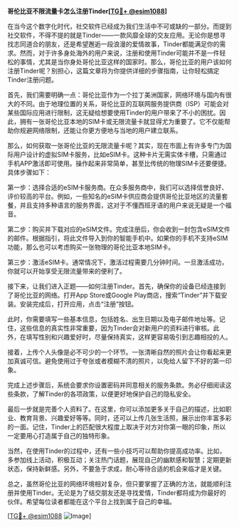 **哥伦比亚不限流量卡怎么注册Tinder[[TG💪+ @esim1088](https://t.me/s/esim1088)]**

在当今这个数字化时代，社交软件已经成为我们生活中不可或缺的一部分。而提到社交软件，不得不提的就是Tinder——一款风靡全球的交友应用。无论你是想寻找志同道合的朋友，还是希望邂逅一段浪漫的爱情故事，Tinder都能满足你的需求。然而，对于许多身处海外的用户来说，注册和使用Tinder可能并不是一件轻松的事情，尤其是当你身处哥伦比亚这样的国家时。那么，哥伦比亚的用户该如何注册Tinder呢？别担心，这篇文章将为你提供详细的步骤指南，让你轻松搞定Tinder注册问题。

首先，我们需要明确一点：哥伦比亚作为一个拉丁美洲国家，网络环境与国内有很大的不同。由于地理位置的关系，哥伦比亚的互联网服务提供商（ISP）可能会对某些国际应用进行限制，这无疑给想要使用Tinder的用户带来了不小的困扰。因此，拥有一张哥伦比亚本地的SIM卡或无限流量卡就显得尤为重要了。它不仅能帮助你规避网络限制，还能让你更方便地与当地的用户建立联系。

那么，如何获取一张哥伦比亚的无限流量卡呢？其实，现在市面上有许多专门为国际用户设计的虚拟SIM卡服务，比如eSIM卡。这种卡片无需实体卡槽，只需通过手机APP激活即可使用。操作起来非常简单，甚至比传统的物理SIM卡还要便捷。具体步骤如下：

第一步：选择合适的eSIM卡服务商。在众多服务商中，我们可以选择信誉良好、评价较高的平台。例如，一些知名的eSIM卡供应商会提供哥伦比亚地区的流量套餐，并且支持多种语言的服务界面，这对于不懂西班牙语的用户来说无疑是一个福音。

第二步：购买并下载对应的eSIM文件。完成注册后，你会收到一封包含eSIM文件的邮件。根据指引，将此文件导入到你的智能手机中。如果你的手机不支持eSIM功能，那么也可以考虑购买一张物理的哥伦比亚本地SIM卡。

第三步：激活eSIM卡。通常情况下，激活过程需要几分钟时间。一旦激活成功，你就可以开始享受无限流量带来的便利了。

接下来，让我们进入正题——如何注册Tinder。首先，确保你的设备已经连接到了哥伦比亚的网络。打开App Store或Google Play商店，搜索“Tinder”并下载安装。安装完成后，打开应用，点击“注册”按钮。

此时，你需要填写一些基本信息，包括姓名、出生日期以及电子邮件地址等。记住，这些信息的真实性非常重要，因为Tinder会对新用户的资料进行审核。此外，在填写性别和兴趣爱好时，尽量保持真实，这样更容易吸引到志趣相投的人。

接着，上传个人头像是必不可少的一个环节。一张清晰自然的照片会让你看起来更加真诚可信。避免使用过于夸张或者模糊不清的照片，以免给人留下不好的第一印象。

完成上述步骤后，系统会要求你设置密码并同意相关的服务条款。务必仔细阅读这些条款，了解Tinder的各项政策，以便更好地保护自己的隐私安全。

最后一步就是完善个人资料了。在这里，你可以添加更多关于自己的描述，比如职业、教育背景、兴趣爱好等等。同时，还可以上传几张生活照，展示出你丰富多彩的一面。记住，Tinder上的匹配很大程度上取决于对方对你第一眼的印象，所以一定要用心打造属于自己的独特形象。

当然，在使用Tinder的过程中，还有一些小技巧可以帮助你提高成功率。比如，多参加线上活动，积极互动；关注热门话题，展现自己的幽默感和智慧；定期更新状态，保持新鲜感。另外，不要急于求成，耐心等待合适的机会来临才是关键。

总之，虽然哥伦比亚的网络环境相对复杂，但只要掌握了正确的方法，就能顺利注册并使用Tinder。无论是为了结交朋友还是寻找爱情，Tinder都将成为你最好的伙伴。希望每位读者都能在这个平台上找到属于自己的幸福。

[[TG💪+ @esim1088](https://t.me/s/esim1088) ![Image](https://i.postimg.cc/4NQfJmqS/Snipaste-2025-05-13-00-14-12.png)]